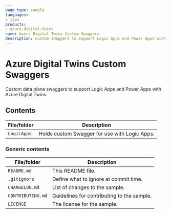 ```yaml
---
page_type: sample
languages:
- json
products:
- azure-digital-twins
name: Azure Digital Twins Custom Swaggers
description: Custom swaggers to support Logic Apps and Power Apps with Azure Digital Twins
---
```


# Azure Digital Twins Custom Swaggers

Custom data plane swaggers to support Logic Apps and Power Apps with Azure Digital Twins.

## Contents

| File/folder | Description |
| --- | --- |
| `LogicApps` | Holds custom Swagger for use with Logic Apps. |

### Generic contents

| File/folder | Description |
| --- | --- |
| `README.md` | This README file. |
| `.gitignore` | Define what to ignore at commit time. |
| `CHANGELOG.md` | List of changes to the sample. |
| `CONTRIBUTING.md` | Guidelines for contributing to the sample. |
| `LICENSE`   | The license for the sample. |
